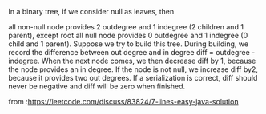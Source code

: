 In a binary tree, if we consider null as leaves, then

all non-null node provides 2 outdegree and 1 indegree (2 children and 1 parent), except root
all null node provides 0 outdegree and 1 indegree (0 child and 1 parent).
Suppose we try to build this tree. During building, we record the difference between out degree and in degree diff = outdegree - indegree. When the next node comes, we then decrease diff by 1, because the node provides an in degree. If the node is not null, we increase diff by2, because it provides two out degrees. If a serialization is correct, diff should never be negative and diff will be zero when finished.

from :https://leetcode.com/discuss/83824/7-lines-easy-java-solution
